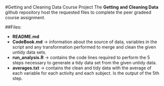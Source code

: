 #Getting and Cleaning Data Course Project
The **Getting and Cleaning Data** github repository host the requested files to complete the peer gradeed course assignment.

##Files:
* **README.md**
* **CodeBook.md**    -> information about the source of data, variables in the script and any transformation performed to merge and clean the given untidy data sets.
* **run_analysis.R** -> contains the code lines required to perform the 5 steps necessary to generate a tidy data set from the given untidy data.
* **averages.txt**   -> contains the clean and tidy data with the average of each variable for each activity and each subject. Is the output of the 5th step.